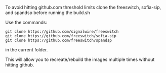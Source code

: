 To avoid hitting github.com threshold limits clone the freeswitch, sofia-sip, and spandsp before running the build.sh

Use the commands:
```
git clone https://github.com/signalwire/freeswitch
git clone https://github.com/freeswitch/sofia-sip
git clone https://github.com/freeswitch/spandsp
```

in the current folder.

This will allow you to recreate/rebuild the images multiple times without hitting github.
